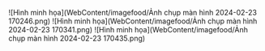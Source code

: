 ![Hình minh họa](WebContent/imagefood/Ảnh chụp màn hình 2024-02-23 170246.png)
![Hình minh họa](WebContent/imagefood/Ảnh chụp màn hình 2024-02-23 170341.png)
![Hình minh họa](WebContent/imagefood/Ảnh chụp màn hình 2024-02-23 170435.png)

